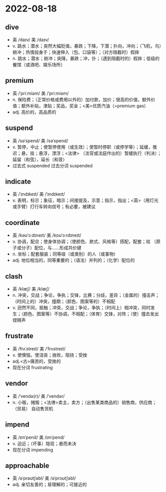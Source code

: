 # 2022-08-18

## dive
- 英 /daɪv/ 美 /daɪv/
- v. 跳水；潜水；突然大幅贬值，暴跌；下降，下潜；扑向，冲向；（飞机，鸟）俯冲；热情投身于；快速伸入（包、口袋等）；（对方阻截时）假摔
- n. 跳水；潜水；俯冲；突降，暴跌；冲，扑；（遇到阻截时的）假摔；低级的餐馆（或酒吧、娱乐场所）

## premium
- 英 /ˈpriːmiəm/ 美 /ˈpriːmiəm/
- n. 保险费；（正常价格或费用以外的）加付款，加价；很高的价值，额外价值；额外补贴，津贴；奖品，奖金；<美>优质汽油（=premium gas）
- adj. 高价的，高品质的

## suspend
- 英 /səˈspend/ 美 /səˈspend/
- v. 暂停，中止；使暂停使用（或生效）；使暂时停职（或停学等）；延缓，推迟；悬，挂；悬浮，漂浮；<法律> （法官或法庭作出的）暂缓执行（判决）；延留（和弦），延长（和音）
- 过去式 suspended 过去分词 suspended

## indicate
- 英 /ˈɪndɪkeɪt/ 美 /ˈɪndɪkeɪt/
- v. 表明，标示；象征，暗示；间接提及，示意；指示，指出；<英>（用灯光或手臂）打行车转向信号；有必要，被建议

## coordinate
- 英 /kəʊˈɔːdɪneɪt/ 美 /koʊˈɔːrdɪneɪt/
- v. 协调，配合；使身体协调；（使颜色、款式、风格等）搭配，配套；给 （原子或分子）配位，与……形成共价键
- n. 坐标；配套服装；同等级（或类别）的人（或事物）
- adj. 地位相当的，同等重要的；（语法）并列的；（化学）配位的

## clash
- 英 /klæʃ/ 美 /klæʃ/
- n. 冲突，交战；争论，争执；交锋，比赛；分歧，差异；（金属的）撞击声；（时间上的）冲突，撞期；（颜色、图案等的）不相配
- v. 迥然不同，抵触；冲突，交战；争论，争执；（时间上）相冲突，同时发生；（颜色、图案等）不协调，不相配；（体育）交锋，对阵；（使）撞击发出铿锵声

## frustrate
- 英 /frʌˈstreɪt/ 美 /ˈfrʌstreɪt/
- v. 使懊恼，使沮丧；挫败，阻挠；受挫
- adj.<古>痛苦的，受挫的
- 现在分词 frustrating

## vendor
- 英 /ˈvendə(r)/ 美 /ˈvendər/
- n. 小贩，摊贩；<法律>卖主，卖方；（出售某类商品的）销售商，供应商；（贸易） 自动售货机

## impend
- 英 /ɪmˈpend/ 美 /ɪmˈpend/
- v. 迫近；（坏事）隐现；悬而未决
- 现在分词 impending

## approachable
- 英 /əˈprəʊtʃəbl/ 美 /əˈproʊtʃəbl/
- adj. 亲切友善的；易理解的；可接近的
